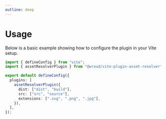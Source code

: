 ```yaml
---
outline: deep
---
```


# Usage

Below is a basic example showing how to configure the plugin in your Vite setup.

```ts
import { defineConfig } from "vite";
import { assetResolverPlugin } from "@wroud/vite-plugin-asset-resolver";

export default defineConfig({
  plugins: [
    assetResolverPlugin({
      dist: ["dist", "build"],
      src: ["src", "source"],
      extensions: [".svg", ".png", ".jpg"],
    }),
  ],
});
```
